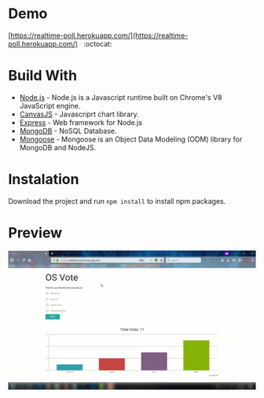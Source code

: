 # Demo

[https://realtime-poll.herokuapp.com/](https://realtime-poll.herokuapp.com/)   &nbsp; :octocat:

# Build With

* [Node.js](https://nodejs.org/en/) - Node.js is a Javascript runtime built on Chrome's V8 JavaScript engine.
* [CanvasJS](https://canvasjs.com/) - Javascriprt chart library.  
* [Express](https://expressjs.com/) - Web framework for Node.js
* [MongoDB](https://www.mongodb.com/) - NoSQL Database. 
* [Mongoose](https://mongoosejs.com/) - Mongoose is an Object Data Modeling (ODM) library for MongoDB and NodeJS.

# Instalation

Download the project and run `npm install` to install npm packages.

# Preview

![Alt Text](https://raw.githubusercontent.com/NikosDev/Realtime_Poll/master/Priview.gif)
